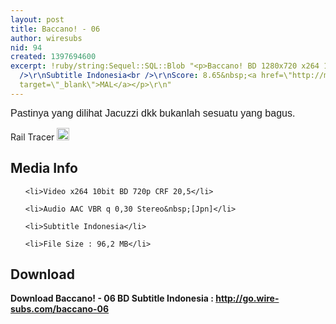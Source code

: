 ```yaml
---
layout: post
title: Baccano! - 06
author: wiresubs
nid: 94
created: 1397694600
excerpt: !ruby/string:Sequel::SQL::Blob "<p>Baccano! BD 1280x720 x264 10bit AAC<br
  />\r\nSubtitle Indonesia<br />\r\nScore: 8.65&nbsp;<a href=\"http://myanimelist.net/anime/2251/Baccano!\"
  target=\"_blank\">MAL</a></p>\r\n"
---
```

<p class="rtecenter"><span style="font-family:trebuchet ms,helvetica,sans-serif"><span style="font-size:16px">Pastinya yang dilihat Jacuzzi dkk bukanlah sesuatu yang bagus.<br />
Rail Tracer&nbsp;<img alt="devil" src="http://portal.wire-subs.com/sites/all/modules/ckeditor/ckeditor/plugins/smiley/images/devil_smile.gif" style="height:20px; width:20px" title="devil" /></span></span></p>

<h2>Media Info</h2>

<ul>
	<li>Video x264 10bit BD 720p CRF 20,5</li>
	<li>Audio AAC VBR q 0,30 Stereo&nbsp;[Jpn]</li>
	<li>Subtitle Indonesia</li>
	<li>File Size : 96,2 MB</li>
</ul>

<h2>Download</h2>

<p><strong>Download Baccano! - 06 BD Subtitle&nbsp;Indonesia&nbsp;:&nbsp;<a href="http://go.wire-subs.com/baccano-06" target="_blank">http://go.wire-subs.com/baccano-06</a></strong></p>
